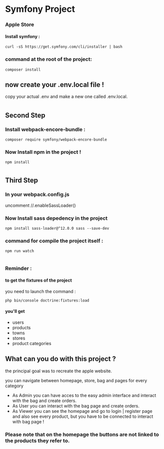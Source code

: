 # Symfony Project
### Apple Store

#### Install symfony :
    curl -sS https://get.symfony.com/cli/installer | bash

### command at the root of the project:
    composer install

## now create your .env.local file !
copy your actual .env and make a new one called .env.local.

#

## Second Step

### Install webpack-encore-bundle :
    composer require symfony/webpack-encore-bundle

### Now Install npm in the project !
    npm install

#

## Third Step

### In your webpack.config.js
uncomment //.enableSassLoader()

### Now Install sass depedency in the project
    npm install sass-loader@^12.0.0 sass --save-dev

### command for compile the project itself :
    npm run watch

#

### Reminder :
#### to get the fixtures of the project
you need to launch the command :

    php bin/console doctrine:fixtures:load

#### you'll get
- users
- products
- towns
- stores
- product categories


## What can you do with this project ?

the principal goal was to recreate the apple website.

you can navigate between homepage, store, bag and pages for every category

- As Admin you can have acces to the easy admin interface and interact with the bag and create orders.
- As User you can interact with the bag page and create orders.
- As Viewer you can see the homepage and go to login | register page and also see every product, but you have to be connected to interact with bag page !

### Please note that on the homepage the buttons are not linked to the products they refer to.